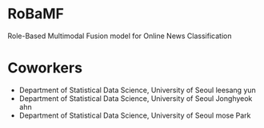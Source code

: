 # RoBaMF
Role-Based Multimodal Fusion model for Online News Classification

# Coworkers
  - Department of Statistical Data Science, University of Seoul leesang yun
  - Department of Statistical Data Science, University of Seoul Jonghyeok ahn
  - Department of Statistical Data Science, University of Seoul mose Park


